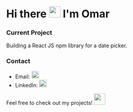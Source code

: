 <h1>Hi there <img src="https://media.giphy.com/media/hvRJCLFzcasrR4ia7z/giphy.gif" width="30px" height="30px"> I'm Omar </h1>  
<h3>Current Project</h3>
Building a React JS npm library for a date picker.

 <h3>Contact</h3>
<ul>
  <li>
    Email: <a href="mailto:omarfayadhd2001@gmail.com"><img src="https://img.icons8.com/ios-filled/50/000000/email-open.png" width="20px" height="20px"/></a>

  </li>
  <li>
    LinkedIn: <a href="https://www.linkedin.com/in/omar-fayadh-d-b0bbb3214?utm_source=share&utm_campaign=share_via&utm_content=profile&utm_medium=android_app"><img src="https://img.icons8.com/ios-filled/50/000000/linkedin.png" width="20px" height="20px"/></a>
    
  </li>
</ul>

Feel free to check out my projects! <img src="https://media.giphy.com/media/1sGetPM00wWqJpVUTl/giphy.gif" width="30px" height="30px">

